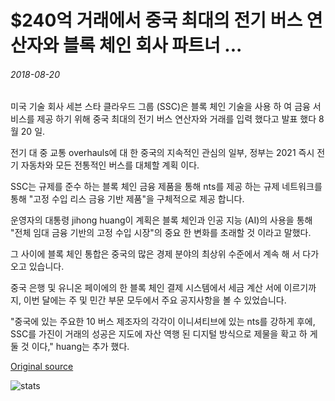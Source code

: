# $240억 거래에서 중국 최대의 전기 버스 연산자와 블록 체인 회사 파트너 ...

###### 2018-08-20

미국 기술 회사 세븐 스타 클라우드 그룹 (SSC)은 블록 체인 기술을 사용 하 여 금융 서비스를 제공 하기 위해 중국 최대의 전기 버스 연산자와 거래를 입력 했다고 발표 했다 8 월 20 일.

전기 대 중 교통 overhauls에 대 한 중국의 지속적인 관심의 일부, 정부는 2021 즉시 전기 자동차와 모든 전통적인 버스를 대체할 계획 이다.

SSC는 규제를 준수 하는 블록 체인 금융 제품을 통해 nts를 제공 하는 규제 네트워크를 통해 "고정 수입 리스 금융 기반 제품"을 구체적으로 제공 합니다.

운영자의 대통령 jihong huang이 계획은 블록 체인과 인공 지능 (AI)의 사용을 통해 "전체 임대 금융 기반의 고정 수입 시장"의 중요 한 변화를 초래할 것 이라고 말했다.

그 사이에 블록 체인 통합은 중국의 많은 경제 분야의 최상위 수준에서 계속 해 서 다가오고 있습니다.

중국 은행 및 유니온 페이에의 한 블록 체인 결제 시스템에서 세금 계산 서에 이르기까지, 이번 달에는 주 및 민간 부문 모두에서 주요 공지사항을 볼 수 있었습니다.

"중국에 있는 주요한 10 버스 제조자의 각각이 이니셔티브에 있는 nts를 강하게 후에, SSC를 가진이 거래의 성공은 지도에 자산 역행 된 디지털 방식으로 제물을 확고 하 게 둘 것 이다," huang는 추가 했다.

[Original source](https://cointelegraph.com/news/chinas-largest-electric-bus-operator-and-blockchain-firm-partner-in-24-billion-deal)

![stats](https://c.statcounter.com/11760860/0/a89fa40b/1/ "stats")